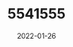 ---
title: 5541555
date: 2022-01-26
draft: false
name: 甘城なつき
img_url: https://ae05.alicdn.com/kf/H23f8f0921cfd4a26a28c22b1cc36cb0d9.png
original_fn: DSCF0454.jpg
tags:
- 甘城なつき

---